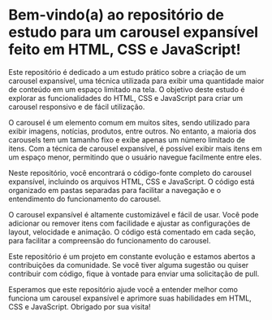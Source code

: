 # Bem-vindo(a) ao repositório de estudo para um carousel expansível feito em HTML, CSS e JavaScript!

Este repositório é dedicado a um estudo prático sobre a criação de um carousel expansível, uma técnica utilizada para exibir uma quantidade maior de conteúdo em um espaço limitado na tela. O objetivo deste estudo é explorar as funcionalidades do HTML, CSS e JavaScript para criar um carousel responsivo e de fácil utilização.

O carousel é um elemento comum em muitos sites, sendo utilizado para exibir imagens, notícias, produtos, entre outros. No entanto, a maioria dos carousels tem um tamanho fixo e exibe apenas um número limitado de itens. Com a técnica de carousel expansível, é possível exibir mais itens em um espaço menor, permitindo que o usuário navegue facilmente entre eles.

Neste repositório, você encontrará o código-fonte completo do carousel expansível, incluindo os arquivos HTML, CSS e JavaScript. O código está organizado em pastas separadas para facilitar a navegação e o entendimento do funcionamento do carousel.

O carousel expansível é altamente customizável e fácil de usar. Você pode adicionar ou remover itens com facilidade e ajustar as configurações de layout, velocidade e animação. O código está comentado em cada seção, para facilitar a compreensão do funcionamento do carousel.

Este repositório é um projeto em constante evolução e estamos abertos a contribuições da comunidade. Se você tiver alguma sugestão ou quiser contribuir com código, fique à vontade para enviar uma solicitação de pull.

Esperamos que este repositório ajude você a entender melhor como funciona um carousel expansível e aprimore suas habilidades em HTML, CSS e JavaScript. Obrigado por sua visita!
